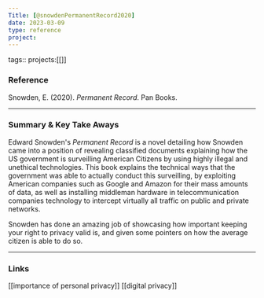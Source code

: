 ```yaml
---
Title: [@snowdenPermanentRecord2020]
date: 2023-03-09
type: reference
project:
---
```


tags::
projects:[[]]

### Reference 


Snowden, E. (2020). _Permanent Record_. Pan Books.


---

### Summary & Key Take Aways

Edward Snowden's *Permanent Record* is a novel detailing how Snowden came into a position of revealing classified documents explaining how the US government is surveilling American Citizens by using highly illegal and unethical technologies. This book explains the technical ways that the government was able to actually conduct this surveilling, by exploiting American companies such as Google and Amazon for their mass amounts of data, as well as installing middleman hardware in telecommunication companies technology to intercept virtually all traffic on public and private networks. 

Snowden has done an amazing job of showcasing how important keeping your right to privacy valid is, and given some pointers on how the average citizen is able to do so. 

--- 

### Links

[[importance of personal privacy]]
[[digital privacy]]
